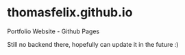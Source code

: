 # thomasfelix.github.io
Portfolio Website - Github Pages

Still no backend there, hopefully can update it in the future :)

